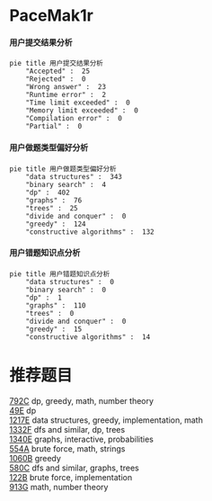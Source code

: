 # PaceMak1r

<!-- tabs:start -->



#### **用户提交结果分析**

```mermaid
pie title 用户提交结果分析
    "Accepted" :  25
    "Rejected" :  0
    "Wrong answer" :  23
    "Runtime error" :  2
    "Time limit exceeded" :  0
    "Memory limit exceeded" :  0
    "Compilation error" :  0
    "Partial" :  0
```

#### **用户做题类型偏好分析**

```mermaid
pie title 用户做题类型偏好分析
    "data structures" :  343
    "binary search" :  4
    "dp" :  402
    "graphs" :  76
    "trees" :  25
    "divide and conquer" :  0
    "greedy" :  124
    "constructive algorithms" :  132
```
#### **用户错题知识点分析**

```mermaid
pie title 用户错题知识点分析
    "data structures" :  0
    "binary search" :  0
    "dp" :  1
    "graphs" :  110
    "trees" :  0
    "divide and conquer" :  0
    "greedy" :  15
    "constructive algorithms" :  14
```



<!-- tabs:end -->
# 推荐题目
[792C](https://codeforces.com/contest/792/problem/C)		dp,
                        greedy,
                        math,
                        number theory		  
[49E](https://codeforces.com/contest/49/problem/E)		dp		  
[1217E](https://codeforces.com/contest/1217/problem/E)		data structures,
                        greedy,
                        implementation,
                        math		  
[1332F](https://codeforces.com/contest/1332/problem/F)		dfs and similar,
                        dp,
                        trees		  
[1340E](https://codeforces.com/contest/1340/problem/E)		graphs,
                        interactive,
                        probabilities		  
[554A](https://codeforces.com/contest/554/problem/A)		brute force,
                        math,
                        strings		  
[1060B](https://codeforces.com/contest/1060/problem/B)		greedy		  
[580C](https://codeforces.com/contest/580/problem/C)		dfs and similar,
                        graphs,
                        trees		  
[122B](https://codeforces.com/contest/122/problem/B)		brute force,
                        implementation		  
[913G](https://codeforces.com/contest/913/problem/G)		math,
                        number theory		  
